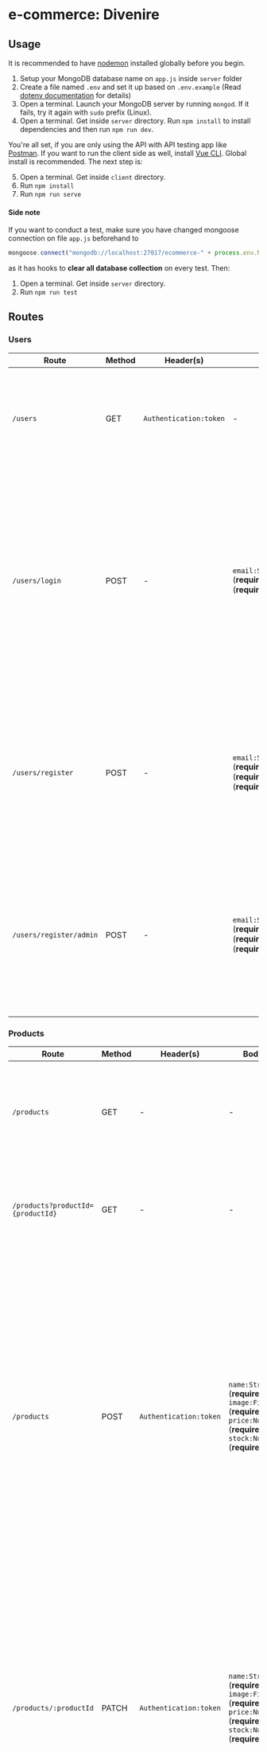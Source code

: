 # e-commerce: Divenire

## Usage

It is recommended to have [nodemon](https://nodemon.io/) installed globally before you begin.

1. Setup your MongoDB database name on `app.js` inside `server` folder
2. Create a file named `.env` and set it up based on `.env.example` (Read [dotenv documentation](dotenv) for details)
3. Open a terminal. Launch your MongoDB server by running `mongod`. If it fails, try it again with `sudo` prefix (Linux).
4. Open a terminal. Get inside `server` directory. Run `npm install` to install dependencies and then run `npm run dev`.

You're all set, if you are only using the API with API testing app like [Postman](https://www.getpostman.com/). If you want to run the client side as well, install [Vue CLI](https://cli.vuejs.org/). Global install is recommended. The next step is:

5. Open a terminal. Get inside `client` directory.
6. Run `npm install`
7. Run `npm run serve`

#### Side note

If you want to conduct a test, make sure you have changed mongoose connection on file `app.js` beforehand to

```javascript
mongoose.connect("mongodb://localhost:27017/ecommerce-" + process.env.NODE_ENV, { useNewUrlParser: true })
```

as it has hooks to **clear all database collection** on every test. Then:

1. Open a terminal. Get inside `server` directory.
2. Run `npm run test`

## Routes

### Users

| Route | Method | Header(s) | Body | Description | Response |
| ----- | ------ | --------- | ---- | ----------- | -------- |
| `/users` | GET | `Authentication:token` | - | Get all users | Success<br />Code: 200<br/>body: [{object user}, {object user}, ... ]<br /><br />Error:<br />(500)<br />body: {object error} |
| `/users/login` | POST | - | `email:String` (**required**),`password:String` (**required**) | Log in and obtain a `JSON Web Token` | Success<br />Code: 200<br/>body: [{object user}, {object user}, ... ]<br /><br />Error (wrong email/password):<br />(401)<br />body: {object error}<br /><br />Error (email not found):<br />(404)<br />body: {object error}<br /><br />Error:<br />(500)<br />body: {object error} |
| `/users/register` | POST | - | `email:String` (**required**),`name:String` (**required**),`password:String` (**required**) | Register a user | Success<br />Code: 201<br/>body: {token:String}<br /><br />Error (blank required field(s)):<br />(400)<br />body: {object error}<br /><br />Error:<br />(500)<br />body: {object error} |
| `/users/register/admin` | POST | - | `email:String` (**required**),`name:String` (**required**),`password:String` (**required**) | Log in by google and obtain a `JSON Web Token` | Success<br />Code: 201<br/>body: {token:String}<br /><br />Error (blank required field(s)):<br />(400)<br />body: {object error}<br /><br />Error:<br />(500)<br />body: {object error} |

### Products

| Route | Method | Header(s) | Body | Params | Query | Description | Response |
| ----- | ------ | --------- | ---- | ------ | ----- | ----------- | -------- |
| `/products` | GET | - | - | - | - | Get all products | Success<br />Code: 200<br/>body: [{object product}, {object product}, ... ]<br/><br/>Error:<br />(500)<br />body: {object error} |
| `/products?productId={productId}` | GET | - | - | - | `productId` | Get a product detail | Success<br />Code: 200<br/>body: {object product}<br/><br/>Error:<br/>(500)<br />body: {object error} |
| `/products` | POST | `Authentication:token` | `name:String` (**required**), `image:File` (**required**), `price:Number` (**required**), `stock:Number` (**required**) | - | - | Create a product (**administrator only**) | Success<br />Code: 201<br/>body: {object product}<br /><br />Error (blank required field(s)):<br />(400)<br />body: {object error}<br /><br />Error (unauthenticated):<br />(401)<br />body: { message: "You are not authenticated. Please login." }<br /><br />Error (unauthorized):<br />(401)<br />body: { message: "You are not authorized to perform this action." }<br /><br />Error:<br />(500)<br />body: {object error} |
| `/products/:productId` | PATCH | `Authentication:token` | `name:String` (**required**), `image:File` (**required**), `price:Number` (**required**), `stock:Number` (**required**) | `productId` | - | Edit a product (**administrator only**) | Success<br />Code: 200<br/>body: { object updated product }<br /><br />Error (unauthenticated):<br />(401)<br />body: { message: "You are not authenticated. Please login."<br /><br />Error (unauthorized):<br />(401)<br />body: { message: "You are not authorized to perform this action." }<br /><br />Error:<br />(500)<br />body: {object error} |
| `/products/:productId` | DELETE | `Authentication:token` | - | `productId` | - | Delete a product (**administrator only**) | Success<br />Code: 200<br/>body: { message: "delete success" }<br /><br />Error (unauthenticated):<br />(401)<br />body: { message: "You are not authenticated. Please login." }<br /><br />Error (unauthorized):<br />(401)<br />body: { message: "You are not authorized to perform this action." }<br /><br />Error:<br />(500)<br />body: {object error} |

### Carts

| Route | Method | Header(s) | Body | Params | Description | Response |
| ----- | ------ | --------- | ---- | ------ | ----------- | -------- |
| `/carts` | GET | `Authentication:token` | - | - | Get a logged in user's cart | Success<br />Code: 200<br/>body: [{object product}, {object product}, ... ]<br/><br/>Error:<br />(500)<br />body: {object error} |
| `/carts` | POST | `Authentication:token` | `productId:String` | - | Add a product to logged in user's cart | Success<br />Code: 200<br/>body: [{object product}, {object product}, ... ]<br/><br/>Error:<br />(500)<br />body: {object error} |
| `/carts/:productId` | DELETE | `Authentication:token` | - | `productId` | Remove a product from logged in user's cart | Success<br />Code: 200<br/>body: [{object product}, {object product}, ... ]<br/><br/>Error:<br />(500)<br />body: {object error} |